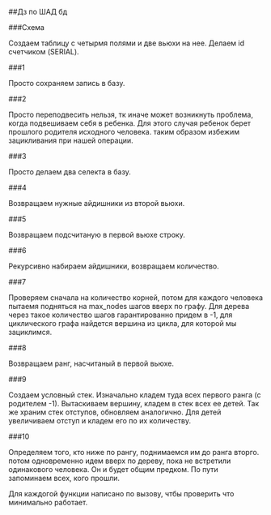 ##Дз по ШАД бд

###Схема

Создаем таблицу с четырмя полями и две вьюхи на нее. Делаем id счетчиком (SERIAL).

###1

Просто сохраняем запись в базу.

###2

Просто переподвесить нельзя, тк иначе может возникнуть проблема, когда подвешиваем себя в ребенка. Для этого случая ребенок берет прошлого родителя исходного человека. таким образом избежим зацикливания при нашей операции.

###3

Просто делаем два селекта в базу.

###4

Возвращаем нужные айдишники из второй вьюхи.

###5

Возвращаем подсчитаную в первой вьюхе строку.

###6

Рекурсивно набираем айдишники, возвращаем количество.

###7

Проверяем сначала на количество корней, потом для каждого человека пытаемя подняться на max_nodes шагов вверх по графу. Для дерева через такое количество шагов гарантированно придем в -1, для циклического графа найдется вершина из цикла, для которой мы зациклимся.

###8 

Возвращаем ранг, насчитаный в первой вьюхе.

###9

Создаем условный стек. Изначально кладем туда всех первого ранга (с родителем -1). Вытаскиваем вершину, кладем в стек всех ее детей. Так же храним стек отступов, обновляем аналогично. Для детей увеличиваем отступ и кладем его по их количеству.

###10

Определяем того, кто ниже по рангу, поднимаемся им до ранга вторго. потом одновременно идем вверх по дереву, пока не встретили одинакового человека. Он и будет общим предком. По пути запоминаем всех, кого прошли.


Для каждогой функции написано по вызову, чтбы проверить что минимально работает.

